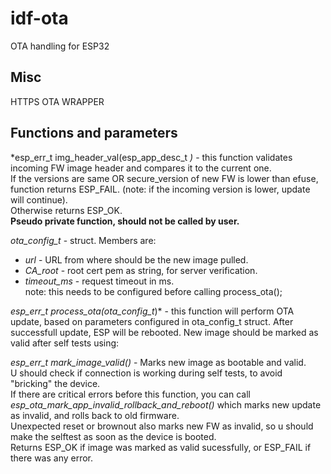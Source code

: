 # idf-ota
OTA handling for ESP32

## Misc

HTTPS OTA WRAPPER

## Functions and parameters

*esp_err_t img_header_val(esp_app_desc_t *)* - this function validates incoming FW image header and compares it to the current one.  
If the versions are same OR secure_version of new FW is lower than efuse, function returns ESP_FAIL. 
(note: if the incoming version is lower, update will continue).  
Otherwise returns ESP_OK.  
**Pseudo private function, should not be called by user.**

*ota_config_t* - struct. Members are:  
- *url* - URL from where should be the new image pulled.  
- *CA_root* - root cert pem as string, for server verification.  
- *timeout_ms* - request timeout in ms.  
note: this needs to be configured before calling process_ota();


*esp_err_t process_ota(ota_config_t*)* - this function will perform OTA update, based on parameters configured in ota_config_t struct. After successfull update, ESP will be rebooted. New image should be marked as valid after self tests using:

*esp_err_t mark_image_valid()* - Marks new image as bootable and valid.  
U should check if connection is working during self tests, to avoid "bricking" the device.  
If there are critical errors before this function, you can call
*esp_ota_mark_app_invalid_rollback_and_reboot()*
which marks new update as invalid, and rolls back to old firmware.  
Unexpected reset or brownout also marks new FW as invalid, so u should make the selftest as soon as the device is booted.  
Returns ESP_OK if image was marked as valid sucessfully, or ESP_FAIL if there was any error.  
